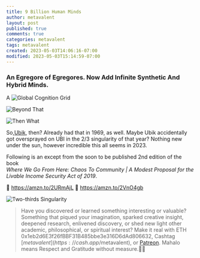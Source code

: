 ```yaml
---
title: 9 Billion Human Minds
author: metavalent
layout: post
published: true
comments: true
categories: metavalent
tags: metavalent
created: 2023-05-03T14:06:16-07:00
modified: 2023-05-03T15:14:59-07:00
---
```


### An Egregore of Egregores. Now Add Infinite Synthetic And Hybrid Minds.

A ![Global Cognition Grid](/assets/images/98d421659c94804929d99856b1b152d5.jpg) 

![Beyond That](/assets/images/89fdb8ace97353f6fcd0e03b06732884.jpg) 

![Then What](/assets/images/8b6e01bef4104f454c0f86b982710f6a.jpg) 

So,[Ubik](https://www.goodreads.com/book/show/22590.Ubik), then? Already had that in 1969, as well. Maybe Ubik accidentally got oversprayed on UBI in the 2/3 singularity of that year? Nothing new under the sun, however incredible this all seems in 2023.

Following is an except from the soon to be published 2nd edition of the book  
*Where We Go From Here: Chaos To Community | A Modest Proposal for the Livable Income Security Act of 2019*.

📖 https://amzn.to/2URmAjL
📱 https://amzn.to/2VnO4gb

![Two-thirds Singularity](/assets/images/dc2a28f9b13398e6d1050c33e7f4c7da.jpg) 

<!-- Default Video Embed
Watch [Video_Title](https://youtu.be/JnA8GUtXpXY) if the embed below does not behave nicely. 

<!-- Native HTML5 Embed - GitHub LFS storage: append ?raw=true  
<video width="560" height="320" controls>
  <source src="https://github.com/metavalent/metavalent.github.io/blob/gh-pages/assets/audio-video/FILENAME.mp4?raw=true" type="video/mp4">
  <source src=src="https://github.com/metavalent/metavalent.github.io/blob/gh-pages/assets/audio-video/FILENAME.webm?raw=true" type="video/webm">
Your browser does not support the video tag.
</video>
-->

<!-- YouTube Player
<iframe id="ytplayer" type="text/html" width="560" height="320"
  src="https://www.youtube.com/embed/imA1lpOdEhQ?autoplay=1"
  frameborder="0"></iframe>
-->

<!-- Maybe HTML5 Audio Embed - GitHub LFS storage: append ?raw=true  
<audio controls>
  <source src="https://github.com/metavalent/metavalent.github.io/blob/gh-pages/assets/audio-video/FILENAME.mp4?raw=true" type="audio/mpeg">
  <source src="https://github.com/metavalent/metavalent.github.io/blob/gh-pages/assets/audio-video/FILENAME.mp4?raw=true" type="audio/ogg">
Your browser does not support the audio element.
</audio>
-->

<!-- For custom thumbnail
![alt text](/assets/images/image.jpg "title")
-->

<p></p>
<p></p>
<p></p>

> Have you discovered or learned something interesting or valuable? Something that piqued your imagination, sparked creative insight, deepened research, enlivened discovery, or shed new light other academic, philosophical, or spiritual interest? Make it real with ETH 0x1eb2d6E3f26fBBF31B485bbe3e316D6dAd806632, Cashtag [$metavalent](https://cash.app/$metavalent), or [Patreon](https://patreon.com/metavalent). Mahalo means Respect and Gratitude without measure.🙏🏼
